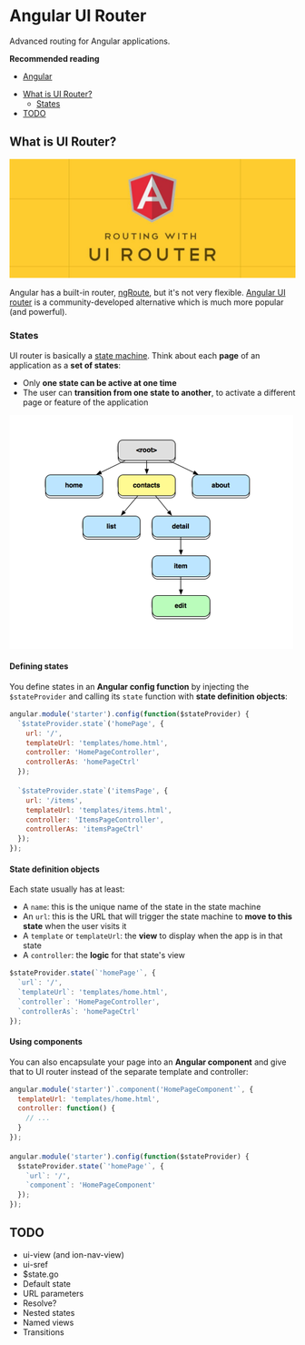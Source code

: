 # Angular UI Router

Advanced routing for Angular applications.

<!-- slide-include ../../BANNER.md -->

**Recommended reading**

* [Angular](../angular/)

<!-- START doctoc generated TOC please keep comment here to allow auto update -->
<!-- DON'T EDIT THIS SECTION, INSTEAD RE-RUN doctoc TO UPDATE -->


- [What is UI Router?](#what-is-ui-router)
  - [States](#states)
- [TODO](#todo)

<!-- END doctoc generated TOC please keep comment here to allow auto update -->



## What is UI Router?

<!-- slide-front-matter class: center, middle, image-header -->

<p class='center'><img src='images/angular-ui-router.jpg' /></p>

Angular has a built-in router, [ngRoute][angular-router], but it's not very flexible.
[Angular UI router][angular-ui-router] is a community-developed alternative which is much more popular (and powerful).



### States

UI router is basically a [state machine][state-machine].
Think about each **page** of an application as a **set of states**:

<!-- slide-column -->

* Only **one state can be active at one time**
* The user can **transition from one state to another**, to activate a different page or feature of the application

<!-- slide-column 60 -->

<p class='center'><img src='images/state-machine.png' class='w100' /></p>

#### Defining states

You define states in an **Angular config function** by injecting the `$stateProvider` and calling its `state` function with **state definition objects**:

```js
angular.module('starter').config(function($stateProvider) {
  `$stateProvider.state`('homePage', {
    url: '/',
    templateUrl: 'templates/home.html',
    controller: 'HomePageController',
    controllerAs: 'homePageCtrl'
  });

  `$stateProvider.state`('itemsPage', {
    url: '/items',
    templateUrl: 'templates/items.html',
    controller: 'ItemsPageController',
    controllerAs: 'itemsPageCtrl'
  });
});
```

#### State definition objects

Each state usually has at least:

* A `name`: this is the unique name of the state in the state machine
* An `url`: this is the URL that will trigger the state machine to **move to this state** when the user visits it
* A `template` or `templateUrl`: the **view** to display when the app is in that state
* A `controller`: the **logic** for that state's view

```js
$stateProvider.state(`'homePage'`, {
  `url`: '/',
  `templateUrl`: 'templates/home.html',
  `controller`: 'HomePageController',
  `controllerAs`: 'homePageCtrl'
});
```

#### Using components

You can also encapsulate your page into an **Angular component** and give that to UI router instead of the separate template and controller:

```js
angular.module('starter')`.component('HomePageComponent'`, {
  templateUrl: 'templates/home.html',
  controller: function() {
    // ...
  }
});

angular.module('starter').config(function($stateProvider) {
  $stateProvider.state(`'homePage'`, {
    `url`: '/',
    `component`: 'HomePageComponent'
  });
});
```



## TODO

* ui-view (and ion-nav-view)
* ui-sref
* $state.go
* Default state
* URL parameters
* Resolve?
* Nested states
* Named views
* Transitions



[angular-router]: https://docs.angularjs.org/api/ngRoute
[angular-ui-router]: https://ui-router.github.io
[state-machine]: https://en.wikipedia.org/wiki/Finite-state_machine
